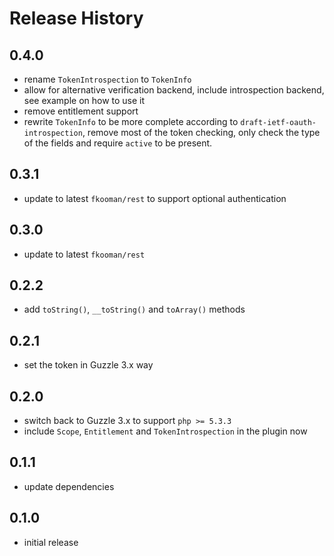 # Release History

## 0.4.0
- rename `TokenIntrospection` to `TokenInfo`
- allow for alternative verification backend, include introspection backend,
  see example on how to use it
- remove entitlement support
- rewrite `TokenInfo` to be more complete according to 
  `draft-ietf-oauth-introspection`, remove most of the token checking, only 
  check the type of the fields and require `active` to be present.

## 0.3.1
- update to latest `fkooman/rest` to support optional authentication

## 0.3.0
- update to latest `fkooman/rest` 

## 0.2.2
- add `toString()`, `__toString()` and `toArray()` methods

## 0.2.1
- set the token in Guzzle 3.x way

## 0.2.0
- switch back to Guzzle 3.x to support `php >= 5.3.3`
- include `Scope`, `Entitlement` and `TokenIntrospection` in the plugin now

## 0.1.1
- update dependencies

## 0.1.0 
- initial release
